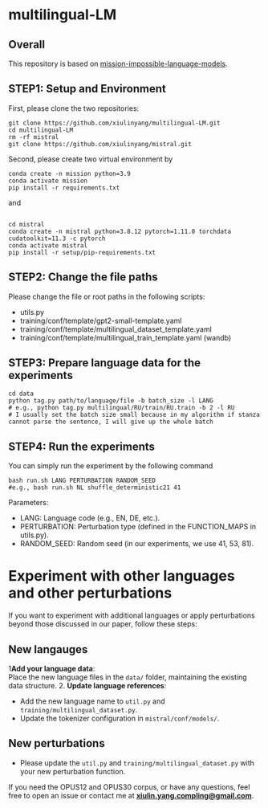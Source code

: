 # multilingual-LM

## Overall
This repository is based on [mission-impossible-language-models](https://github.com/jkallini/mission-impossible-language-models).

## STEP1: Setup and Environment
First, please clone the two repositories:
```commandline
git clone https://github.com/xiulinyang/multilingual-LM.git
cd multilingual-LM
rm -rf mistral
git clone https://github.com/xiulinyang/mistral.git
```
Second, please create two virtual environment by
```commandline
conda create -n mission python=3.9
conda activate mission
pip install -r requirements.txt
```
and 
```commandline

cd mistral
conda create -n mistral python=3.8.12 pytorch=1.11.0 torchdata cudatoolkit=11.3 -c pytorch
conda activate mistral
pip install -r setup/pip-requirements.txt
```

## STEP2: Change the file paths

Please change the file or root paths in the following scripts:
- utils.py
- training/conf/template/gpt2-small-template.yaml
- training/conf/template/multilingual_dataset_template.yaml
- training/conf/template/multilingual_train_template.yaml (wandb)

## STEP3: Prepare language data for the experiments
```commandline
cd data
python tag.py path/to/language/file -b batch_size -l LANG 
# e.g., python tag.py multilingual/RU/train/RU.train -b 2 -l RU 
# I usually set the batch size small because in my algorithm if stanza cannot parse the sentence, I will give up the whole batch
```

## STEP4: Run the experiments
You can simply run the experiment by the following command
```commandline
bash run.sh LANG PERTURBATION RANDOM_SEED
#e.g., bash run.sh NL shuffle_deterministic21 41
```
Parameters:
- LANG: Language code (e.g., EN, DE, etc.).
- PERTURBATION: Perturbation type (defined in the FUNCTION_MAPS in utils.py).
- RANDOM_SEED: Random seed (in our experiments, we use 41, 53, 81).

# Experiment with other languages and other perturbations
If you want to experiment with additional languages or apply perturbations beyond those discussed in our paper, follow these steps:
## New langauges
1**Add your language data**:  
   Place the new language files in the `data/` folder, maintaining the existing data structure.
2. **Update language references**:  
   - Add the new language name to `util.py` and `training/multilingual_dataset.py`.  
   - Update the tokenizer configuration in `mistral/conf/models/`.  
## New perturbations
- Please update the `util.py` and `training/multilingual_dataset.py` with your new perturbation function. 

If you need the OPUS12 and OPUS30 corpus, or have any questions, feel free to open an issue or contact me at **xiulin.yang.compling@gmail.com**.